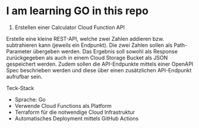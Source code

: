# I am learning GO in this repo

1) Erstellen einer Calculator Cloud Function API

Erstelle eine kleine REST-API, welche zwei Zahlen addieren bzw. subtrahieren kann (jeweils ein Endpunkt).
Die zwei Zahlen sollen als Path-Parameter übergeben werden. Das Ergebnis soll sowohl als Response zurückgegeben als auch in einem Cloud Storage Bucket als JSON gespeichert werden.
Zudem sollen die API-Endpunkte mittels einer OpenAPI Spec beschrieben werden und diese über einen zusätzlichen API-Endpunkt aufrufbar sein.

Teck-Stack
- Sprache: Go
- Verwende Cloud Functions als Platform
- Terraform für die notwendige Cloud Infrastruktur
- Automatisches Deployment mittels GitHub Actions